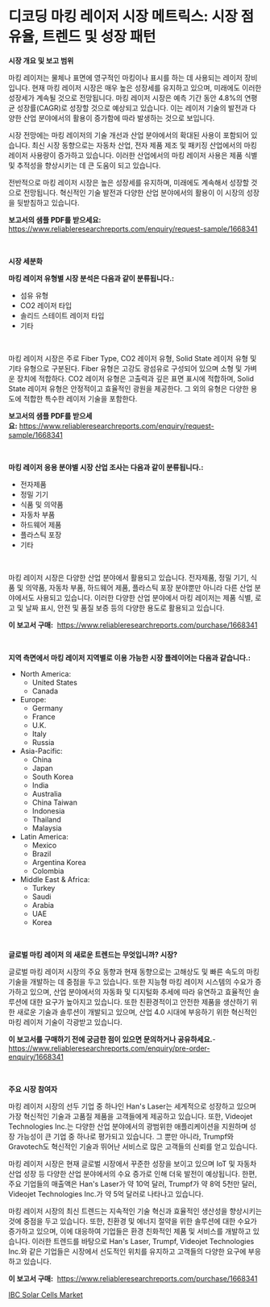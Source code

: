 <p><h1>디코딩 마킹 레이저 시장 메트릭스: 시장 점유율, 트렌드 및 성장 패턴</h1></p><p><strong>시장 개요 및 보고 범위</strong></p>
<p><p>마킹 레이저는 물체나 표면에 영구적인 마킹이나 표시를 하는 데 사용되는 레이저 장비입니다. 현재 마킹 레이저 시장은 매우 높은 성장세를 유지하고 있으며, 미래에도 이러한 성장세가 계속될 것으로 전망됩니다. 마킹 레이저 시장은 예측 기간 동안 4.8%의 연평균 성장률(CAGR)로 성장할 것으로 예상되고 있습니다. 이는 레이저 기술의 발전과 다양한 산업 분야에서의 활용이 증가함에 따라 발생하는 것으로 보입니다.</p><p>시장 전망에는 마킹 레이저의 기술 개선과 산업 분야에서의 확대된 사용이 포함되어 있습니다. 최신 시장 동향으로는 자동차 산업, 전자 제품 제조 및 패키징 산업에서의 마킹 레이저 사용량이 증가하고 있습니다. 이러한 산업에서의 마킹 레이저 사용은 제품 식별 및 추적성을 향상시키는 데 큰 도움이 되고 있습니다.</p><p>전반적으로 마킹 레이저 시장은 높은 성장세를 유지하며, 미래에도 계속해서 성장할 것으로 전망됩니다. 혁신적인 기술 발전과 다양한 산업 분야에서의 활용이 이 시장의 성장을 뒷받침하고 있습니다.</p></p>
<p><strong>보고서의 샘플 PDF를 받으세요:</strong> <a href="https://www.reliableresearchreports.com/enquiry/request-sample/1668341">https://www.reliableresearchreports.com/enquiry/request-sample/1668341</a></p>
<p>&nbsp;</p>
<p><strong>시장 세분화</strong></p>
<p><strong>마킹 레이저 유형별 시장 분석은 다음과 같이 분류됩니다.:</strong></p>
<p><ul><li>섬유 유형</li><li>CO2 레이저 타입</li><li>솔리드 스테이트 레이저 타입</li><li>기타</li></ul></p>
<p>&nbsp;</p>
<p><p>마킹 레이저 시장은 주로 Fiber Type, CO2 레이저 유형, Solid State 레이저 유형 및 기타 유형으로 구분된다. Fiber 유형은 고강도 광섬유로 구성되어 있으며 소형 및 가벼운 장치에 적합하다. CO2 레이저 유형은 고출력과 깊은 표면 표시에 적합하며, Solid State 레이저 유형은 안정적이고 효율적인 광원을 제공한다. 그 외의 유형은 다양한 용도에 적합한 특수한 레이저 기술을 포함한다.</p></p>
<p><strong>보고서의 샘플 PDF를 받으세요:</strong>&nbsp;<a href="https://www.reliableresearchreports.com/enquiry/request-sample/1668341">https://www.reliableresearchreports.com/enquiry/request-sample/1668341</a></p>
<p>&nbsp;</p>
<p><strong> 마킹 레이저 응용 분야별 시장 산업 조사는 다음과 같이 분류됩니다.:</strong></p>
<p><ul><li>전자제품</li><li>정밀 기기</li><li>식품 및 의약품</li><li>자동차 부품</li><li>하드웨어 제품</li><li>플라스틱 포장</li><li>기타</li></ul></p>
<p>&nbsp;</p>
<p><p>마킹 레이저 시장은 다양한 산업 분야에서 활용되고 있습니다. 전자제품, 정밀 기기, 식품 및 의약품, 자동차 부품, 하드웨어 제품, 플라스틱 포장 분야뿐만 아니라 다른 산업 분야에서도 사용되고 있습니다. 이러한 다양한 산업 분야에서 마킹 레이저는 제품 식별, 로고 및 날짜 표시, 안전 및 품질 보증 등의 다양한 용도로 활용되고 있습니다.</p></p>
<p><strong>이 보고서 구매:</strong>&nbsp; <a href="https://www.reliableresearchreports.com/purchase/1668341">https://www.reliableresearchreports.com/purchase/1668341</a></p>
<p>&nbsp;</p>
<p><strong>지역 측면에서 마킹 레이저 지역별로 이용 가능한 시장 플레이어는 다음과 같습니다.:</strong></p>
<p><ul>
    <li>
        North America:
        <ul>
            <li>United States</li>
            <li>Canada</li>
        </ul>
    </li>
    <li>
        Europe:
        <ul>
            <li>Germany</li>
            <li>France</li>
            <li>U.K.</li>
            <li>Italy</li>
            <li>Russia</li>
        </ul>
    </li>
    <li>
        Asia-Pacific:
        <ul>
            <li>China</li>
            <li>Japan</li>
            <li>South Korea</li>
            <li>India</li>
            <li>Australia</li>
            <li>China Taiwan</li>
            <li>Indonesia</li>
            <li>Thailand</li>
            <li>Malaysia</li>
        </ul>
    </li>
    <li>
        Latin America:
        <ul>
            <li>Mexico</li>
            <li>Brazil</li>
            <li>Argentina Korea</li>
            <li>Colombia</li>
        </ul>
    </li>
    <li>
        Middle East & Africa:
        <ul>
            <li>Turkey</li>
            <li>Saudi</li>
            <li>Arabia</li>
            <li>UAE</li>
            <li>Korea</li>
        </ul>
    </li>
    </ul></p>
<p>&nbsp;</p>
<p><strong>글로벌 마킹 레이저 의 새로운 트렌드는 무엇입니까? 시장?</strong></p>
<p><p>글로벌 마킹 레이저 시장의 주요 동향과 현재 동향으로는 고해상도 및 빠른 속도의 마킹 기술을 개발하는 데 중점을 두고 있습니다. 또한 지능형 마킹 레이저 시스템의 수요가 증가하고 있으며, 산업 분야에서의 자동화 및 디지털화 추세에 따라 유연하고 효율적인 솔루션에 대한 요구가 높아지고 있습니다. 또한 친환경적이고 안전한 제품을 생산하기 위한 새로운 기술과 솔루션이 개발되고 있으며, 산업 4.0 시대에 부응하기 위한 혁신적인 마킹 레이저 기술이 각광받고 있습니다.</p></p>
<p><strong>이 보고서를 구매하기 전에 궁금한 점이 있으면 문의하거나 공유하세요.</strong>- <a href="https://www.reliableresearchreports.com/enquiry/pre-order-enquiry/1668341">https://www.reliableresearchreports.com/enquiry/pre-order-enquiry/1668341</a></p>
<p>&nbsp;</p>
<p><strong>주요 시장 참여자</strong></p>
<p><p>마킹 레이저 시장의 선두 기업 중 하나인 Han's Laser는 세계적으로 성장하고 있으며 가장 혁신적인 기술과 고품질 제품을 고객들에게 제공하고 있습니다. 또한, Videojet Technologies Inc.는 다양한 산업 분야에서의 광범위한 애플리케이션을 지원하며 성장 가능성이 큰 기업 중 하나로 평가되고 있습니다. 그 뿐만 아니라, Trumpf와 Gravotech도 혁신적인 기술과 뛰어난 서비스로 많은 고객들의 신뢰를 얻고 있습니다.</p><p>마킹 레이저 시장은 현재 글로벌 시장에서 꾸준한 성장을 보이고 있으며 IoT 및 자동차 산업 성장 등 다양한 산업 분야에서의 수요 증가로 인해 더욱 발전이 예상됩니다. 한편, 주요 기업들의 매출액은 Han's Laser가 약 10억 달러, Trumpf가 약 8억 5천만 달러, Videojet Technologies Inc.가 약 5억 달러로 나타나고 있습니다.</p><p>마킹 레이저 시장의 최신 트렌드는 지속적인 기술 혁신과 효율적인 생산성을 향상시키는 것에 중점을 두고 있습니다. 또한, 친환경 및 에너지 절약을 위한 솔루션에 대한 수요가 증가하고 있으며, 이에 대응하여 기업들은 환경 친화적인 제품 및 서비스를 개발하고 있습니다. 이러한 트렌드를 바탕으로 Han's Laser, Trumpf, Videojet Technologies Inc.와 같은 기업들은 시장에서 선도적인 위치를 유지하고 고객들의 다양한 요구에 부응하고 있습니다.</p></p>
<p><strong>이 보고서 구매:</strong>&nbsp;&nbsp;<a href="https://www.reliableresearchreports.com/purchase/1668341">https://www.reliableresearchreports.com/purchase/1668341</a></p>
<p><p><a href="https://github.com/BryceTownsendr/Market-Research-Report-List-4/blob/main/ibc-solar-cells-market.md">IBC Solar Cells Market</a></p></p>
